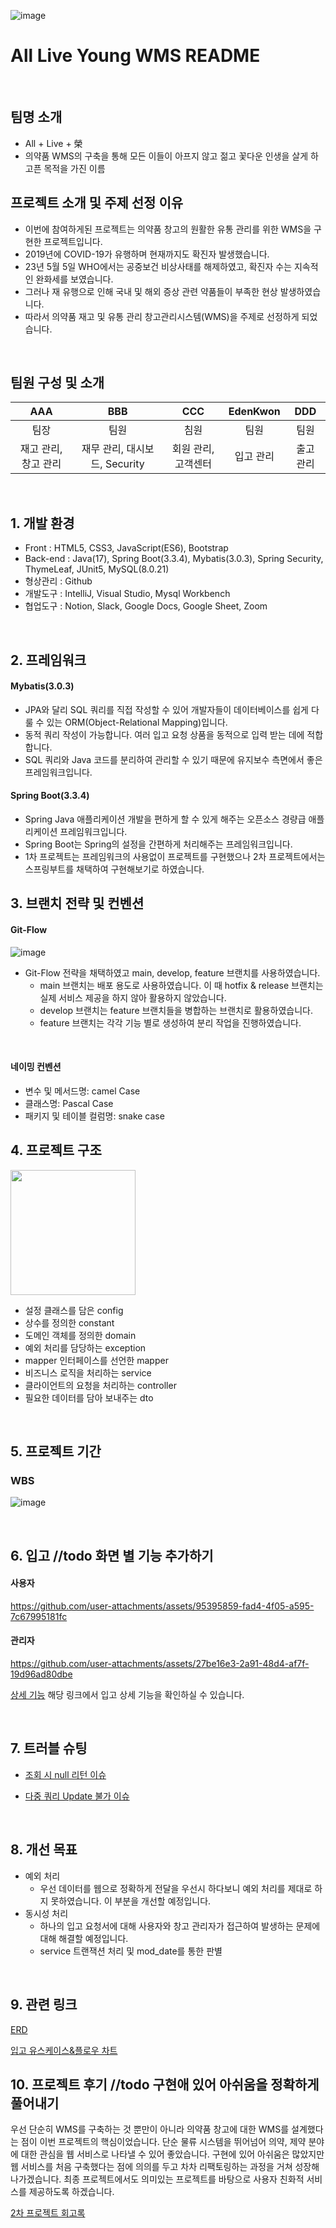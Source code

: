  ![image](https://github.com/user-attachments/assets/bddeff83-4b2f-4718-8bf0-798ec9661b5c)

# All Live Young WMS README


<br>

## 팀명 소개

- All   +  Live   +  榮
- 의약품 WMS의 구축을 통해 모든 이들이 아프지 않고 젊고 꽃다운 인생을  살게 하고픈 목적을 가진 이름

## 프로젝트 소개 및 주제 선정 이유

- 이번에 참여하게된 프로젝트는 의약품 창고의 원활한 유통 관리를 위한 WMS을 구현한 프로젝트입니다.
- 2019년에 COVID-19가 유행하며 현재까지도 확진자 발생했습니다.
- 23년 5월 5일 WHO에서는 공중보건 비상사태를 해제하였고, 확진자 수는 지속적인 완화세를 보였습니다.
- 그러나 재 유행으로 인해 국내 및 해외 증상 관련 약품들이 부족한 현상 발생하였습니다.
- 따라서 의약품 재고 및 유통 관리 창고관리시스템(WMS)을 주제로 선정하게 되었습니다.

<br>

## 팀원 구성 및 소개

<div align="center">

| **AAA** | **BBB** | **CCC** | **EdenKwon** | **DDD** |
| :------: |  :------: | :------: | :------: | :------: |
| 팀장 | 팀원 | 침원 | 팀원 | 팀원 |
| 재고 관리, 창고 관리 | 재무 관리, 대시보드, Security | 회원 관리, 고객센터 | 입고 관리 | 출고 관리 |


</div>

<br>

## 1. 개발 환경

- Front : HTML5, CSS3, JavaScript(ES6), Bootstrap
- Back-end : Java(17), Spring Boot(3.3.4), Mybatis(3.0.3), Spring Security, ThymeLeaf, JUnit5, MySQL(8.0.21)
- 형상관리 : Github
- 개발도구 : IntelliJ, Visual Studio, Mysql Workbench
- 협업도구 : Notion, Slack, Google Docs, Google Sheet, Zoom
<br>

## 2. 프레임워크

#### Mybatis(3.0.3)
- JPA와 달리 SQL 쿼리를 직접 작성할 수 있어 개발자들이 데이터베이스를 쉽게 다룰 수 있는 ORM(Object-Relational Mapping)입니다.
- 동적 쿼리 작성이 가능합니다. 여러 입고 요청 상품을 동적으로 입력 받는 데에 적합합니다.
- SQL 쿼리와 Java 코드를 분리하여 관리할 수 있기 때문에 유지보수 측면에서 좋은 프레임워크입니다.

#### Spring Boot(3.3.4)
- Spring Java 애플리케이션 개발을 편하게 할 수 있게 해주는 오픈소스 경량급 애플리케이션 프레임워크입니다.
- Spring Boot는 Spring의 설정을 간편하게 처리해주는 프레임워크입니다.
- 1차 프로젝트는 프레임워크의 사용없이 프로젝트를 구현했으나 2차 프로젝트에서는 스프링부트를 채택하여 구현해보기로 하였습니다.
  

## 3. 브랜치 전략 및 컨벤션

#### Git-Flow 
![image](https://github.com/user-attachments/assets/20e204d6-6057-4af3-b2e6-27a78edf39a4)

- Git-Flow 전략을 채택하였고 main, develop, feature 브랜치를 사용하였습니다.
    - main 브랜치는 배포 용도로 사용하였습니다. 이 때 hotfix & release 브랜치는 실제 서비스 제공을 하지 않아 활용하지 않았습니다.
    - develop 브랜치는 feature 브랜치들을 병합하는 브랜치로 활용하였습니다.
    - feature 브랜치는 각각 기능 별로 생성하여 분리 작업을 진행하였습니다.
<br>

#### 네이밍 컨벤션
- 변수 및 메서드명: camel Case
- 클래스명: Pascal Case
- 패키지 및 테이블 컬럼명: snake case

## 4. 프로젝트 구조
<img src="https://github.com/user-attachments/assets/aef15a58-8a6c-409f-a81f-340e7b9b47f9" height=200px>

- 설정 클래스를 담은 config
- 상수를 정의한 constant
- 도메인 객체를 정의한 domain
- 예외 처리를 담당하는 exception
- mapper 인터페이스를 선언한 mapper
- 비즈니스 로직을 처리하는 service
- 클라이언트의 요청을 처리하는 controller
- 필요한 데이터를 담아 보내주는 dto

<br>

## 5. 프로젝트 기간

### WBS

![image](https://github.com/user-attachments/assets/a862aec8-af41-4b32-a8c5-48a71c3870c8)

<br>

## 6. 입고 //todo 화면 별 기능 추가하기

#### 사용자
https://github.com/user-attachments/assets/95395859-fad4-4f05-a595-7c67995181fc

#### 관리자
https://github.com/user-attachments/assets/27be16e3-2a91-48d4-af7f-19d96ad80dbe

[상세 기능](https://velog.io/@ybinn99/2%EC%B0%A8-%ED%94%84%EB%A1%9C%EC%A0%9D%ED%8A%B8-%EC%9D%98%EC%95%BDWMS-%EC%9E%85%EA%B3%A0-%ED%8C%8C%ED%8A%B8-%EA%B8%B0%EB%8A%A5)
해당 링크에서 입고 상세 기능을 확인하실 수 있습니다.

<br>

## 7. 트러블 슈팅

- [조회 시 null 리턴 이슈](https://velog.io/@ybinn99/%ED%8A%B8%EB%9F%AC%EB%B8%94%EC%8A%88%ED%8C%85-ResultMap)

- [다중 쿼리 Update 불가 이슈](https://velog.io/@ybinn99/%ED%8A%B8%EB%9F%AC%EB%B8%94%EC%8A%88%ED%8C%85-Bulk-Update)

<br>

## 8. 개선 목표

- 예외 처리
    - 우선 데이터를 웹으로 정확하게 전달을 우선시 하다보니 예외 처리를 제대로 하지 못하였습니다. 이 부분을 개선할 예정입니다.
- 동시성 처리
    - 하나의 입고 요청서에 대해 사용자와 창고 관리자가 접근하여 발생하는 문제에 대해 해결할 예정입니다.
    - service 트랜잭션 처리 및 mod_date를 통한 판별

<br>

## 9. 관련 링크
[ERD](https://www.erdcloud.com/d/E6iQPxSRmuLZqKYCT)

[입고 유스케이스&플로우 차트](https://app.diagrams.net/#G1QmsZ-x5EELIP1d87eztQus2YOxYP_jqr#%7B%22pageId%22%3A%22tBj_1GJiwpTEB6AQOSF3%22%7D)

## 10. 프로젝트 후기 //todo 구현애 있어 아쉬움을 정확하게 풀어내기

우선 단순히 WMS를 구축하는 것 뿐만이 아니라 의약품 창고에 대한 WMS를 설계했다는 점이 이번 프로젝트의 핵심이었습니다. 단순 물류 시스템을 뛰어넘어 의약, 제약 분야에 대한 관심을 웹 서비스로 나타낼 수 있어 좋았습니다. 구현에 있어 아쉬움은 많았지만 웹 서비스를 처음 구축했다는 점에 의의를 두고 차차 리팩토링하는 과정을 거쳐 성장해 나가겠습니다. 최종 프로젝트에서도 의미있는  프로젝트를 바탕으로 사용자 친화적 서비스를 제공하도록 하겠습니다.

[2차 프로젝트 회고록](https://velog.io/@ybinn99/%EC%8B%A0%EC%84%B8%EA%B3%84-%EC%95%84%EC%9D%B4%EC%95%A4%EC%94%A8-2%EC%B0%A8-%ED%94%84%EB%A1%9C%EC%A0%9D%ED%8A%B8-%ED%9A%8C%EA%B3%A0%EB%A1%9D)
